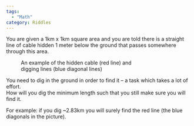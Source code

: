 ```yaml
---
tags:
  - "Math"
category: Riddles
---
```


You are given a 1km x 1km square area and you are told there is a straight line of cable hidden 1 meter below the ground that passes somewhere through this area.

<figure style="width: 350px" class="align-center">
  <img src="{{site.baseurl}}/assets/imgs/riddles/underground-cable.png" alt="">
  <figcaption>An example of the hidden cable (red line) and digging lines (blue diagonal lines)</figcaption>
</figure> 

You need to dig in the ground in order to find it – a task which takes a lot of effort.  
How will you dig the minimum length such that you still make sure you will find it.

For example: if you dig ~2.83km you will surely find the red line (the blue diagonals in the picture).
